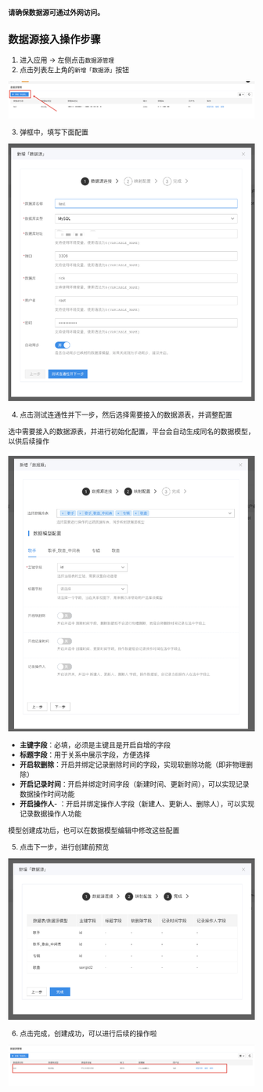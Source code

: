 **请确保数据源可通过外网访问。**

## 数据源接入操作步骤

1. 进入应用 -> 左侧点击`数据源管理`
2. 点击列表左上角的`新增「数据源」`按钮

![image](../../static/img/高级功能/外部数据源接入/外部数据源接入/d6ec0c2a3eac42848446ab148fa325a1.png)

3. 弹框中，填写下面配置

![image](../../static/img/高级功能/外部数据源接入/外部数据源接入/image_f444aac.png)

4. 点击测试连通性并下一步，然后选择需要接入的数据源表，并调整配置

选中需要接入的数据源表，并进行初始化配置，平台会自动生成同名的数据模型，以供后续操作

![image.png](../../static/img/高级功能/外部数据源接入/外部数据源接入/image_994c616.png)

- **主键字段**：必填，必须是主键且是开启自增的字段
- **标题字段**：用于关系中展示字段，方便选择
- **开启软删除**：开启并绑定记录删除时间的字段，实现软删除功能（即非物理删除）
- **开启记录时间**：开启并绑定时间字段（新建时间、更新时间），可以实现记录数据操作时间功能
- **开启操作人**- ：开启并绑定操作人字段（新建人、更新人、删除人），可以实现记录数据操作人功能

模型创建成功后，也可以在数据模型编辑中修改这些配置

5. 点击下一步，进行创建前预览

![image.png](../../static/img/高级功能/外部数据源接入/外部数据源接入/image_6c5305d.png)

6. 点击完成，创建成功，可以进行后续的操作啦

![image.png](../../static/img/高级功能/外部数据源接入/外部数据源接入/image_9f1f2be.png)
